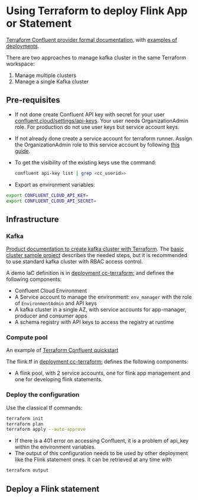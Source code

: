 # Using Terraform to deploy Flink App or Statement

[Terraform Confluent provider formal documentation,](https://developer.hashicorp.com/terraform/tutorials/applications/confluent-provider) with [examples of deployments](https://github.com/confluentinc/terraform-provider-confluent/tree/master/examples/configurations).

There are two approaches to manage kafka cluster in the same Terraform workspace:

1. Manage multiple clusters 
1. Manage a single Kafka cluster

## Pre-requisites

* If not done create Confluent API key with secret for your user [confluent.cloud/settings/api-keys](https://confluent.cloud/settings/api-keys). Your user needs OrganizationAdmin role. For production do not use user keys but service account keys. 
* If not already done create a service account for terraform runner. Assign the OrganizationAdmin role to this service account by following [this guide](https://docs.confluent.io/cloud/current/access-management/access-control/cloud-rbac.html#add-a-role-binding-for-a-user-or-service-account).

* To get the visibility of the existing keys use the command:

    ```sh
    confluent api-key list | grep <cc_userid>>
    ```

* Export as environment variables:

```sh
export CONFLUENT_CLOUD_API_KEY=
export CONFLUENT_CLOUD_API_SECRET=
```

## Infrastructure

### Kafka

[Product documentation to create kafka cluster with Terraform](https://docs.confluent.io/cloud/current/clusters/terraform-provider.html). The [basic cluster sample project](https://registry.terraform.io/providers/confluentinc/confluent/latest/docs/guides/sample-project) describes the needed steps, but it is recommended to use standard kafka cluster with RBAC access control.

A demo IaC definition is in [deployment cc-terraform:](https://github.com/jbcodeforce/flink-studies/tree/master/deployment/cc-terraform) and defines the following components:

* Confluent Cloud Environment
* A Service account to manage the environment: `env_manager` with the role of `EnvironmentAdmin` and API keys
* A kafka cluster in a single AZ, with service accounts for app-manager, producer and consumer apps
* A schema registry with API keys to access the registry at runtime

### Compute pool

An example of [Terraform Confluent quickstart](https://github.com/confluentinc/terraform-provider-confluent/tree/master/examples/configurations/flink-quickstart)

The flink.tf in [deployment cc-terraform:](https://github.com/jbcodeforce/flink-studies/tree/master/deployment/cc-terraform)  defines the following components:

* A flink pool, with 2 service accounts, one for flink app management and one for developing flink statements.

### Deploy the configuration

Use the classical tf commands:

```sh
terraform init
terraform plan
terraform apply --auto-approve
```

* If there is a 401 error on accessing Confluent, it is a problem of api_key within the environment variables.
* The output of this configuration needs to be used by other deployment like the Flink statement ones. It can be retrieved at any time with

```sh
terraform output
```


## Deploy a Flink statement
